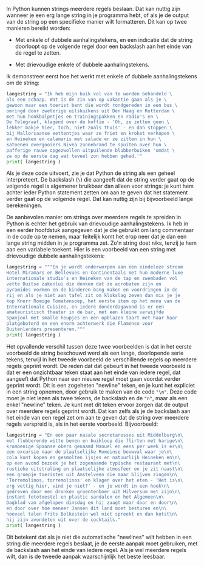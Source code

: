 In Python kunnen strings meerdere regels beslaan. Dat kan nuttig zijn
wanneer je een erg lange string in je programma hebt, of als je de
output van de string op een specifieke manier wilt formatteren. Dit kan
op twee manieren bereikt worden:

-   Met enkele of dubbele aanhalingstekens, en een indicatie dat de
    string doorloopt op de volgende regel door een backslash aan het
    einde van de regel te zetten.

-   Met drievoudige enkele of dubbele aanhalingstekens.

Ik demonstreer eerst hoe het werkt met enkele of dubbele
aanhalingstekens om de string:

```python
langestring = "Ik heb mijn buik vol van te worden behandeld \
als een schaap. Wat is de zin van op vakantie gaan als je \
gewoon maar een toerist bent die wordt rondgereden in een bus \
omringd door zweterige uilskuikens uit Den Haag en Rotterdam \
met hun honkbalpetjes en trainingspakken en radio's en \
De Telegraaf, klagend over de koffie - 'Oh, ze zetten geen \
lekker bakje hier, toch, niet zoals thuis' - en dan stoppen \
bij Mallorcaanse eettentjes waar ze friet en kroket verkopen \
en Heineken en calamaris met salade en ze zitten in hun \
katoenen overgooiers Nivea zonnebrand te spuiten over hun \
pafferige rauwe opgezwollen uitpuilende blubberbuiken 'omdat \
ze op de eerste dag wat teveel zon hebben gehad.'"
print( langestring )
```

Als je deze code uitvoert, zie je dat Python de string als een geheel
interpreteert. De backslash (`\`) die aangeeft dat de string verder
gaat op de volgende regel is algemener bruikbaar dan alleen voor
strings: je kunt hem achter ieder Python statement zetten om aan te
geven dat het statement verder gaat op de volgende regel. Dat kan nuttig
zijn bij bijvoorbeeld lange berekeningen.

De aanbevolen manier om strings over meerdere regels te spreiden in
Python is echter het gebruik van drievoudige aanhalingstekens. Ik heb in
een eerder hoofdstuk aangegeven dat je die gebruikt om lang commentaar
in de code op te nemen, maar feitelijk komt het erop neer dat je dan een
lange string midden in je programma zet. Zo'n string doet niks, tenzij
je hem aan een variabele toekent. Hier is een voorbeeld van een string
met drievoudige dubbele aanhalingstekens:

```python
langestring = """En je wordt onderworpen aan een eindeloze stroom
Hotel Miramars en Bellevues en Continentaals met hun moderne luxe
internationale studio's en Heineken van de tap en zwembaden vol 
vette Duitse zakenlui die denken dat ze acrobaten zijn en 
pyramides vormen en de kinderen bang maken en voordringen in de 
rij en als je niet aan tafel zit om klokslag zeven dan mis je je 
kop Knorr Romige Tomatensoep, het eerste item op het menu van de 
Internationale Cuisine, en iedere donderdagavond is er een
amateuristisch theater in de bar, met een kleine verwijfde 
Spanjool met smalle heupjes en een opblazen taart met haar haar
platgeboterd en een enorm achterwerk die Flamenco voor 
Buitenlanders presenteren."""
print( langestring )
```

Het opvallende verschil tussen deze twee voorbeelden is dat in het
eerste voorbeeld de string beschouwd werd als een lange, doorlopende
serie tekens, terwijl in het tweede voorbeeld de verschillende regels op
meerdere regels geprint wordt. De reden dat dat gebeurt in het tweede
voorbeeld is dat er een onzichtbaar teken staat aan het einde van iedere
regel, dat aangeeft dat Python naar een nieuwe regel moet gaan voordat
verder geprint wordt. Dit is een zogeheten "newline" teken, en je kunt
het expliciet in een string opnemen, door gebruik te maken van de code
`"\n"`. Deze code moet je niet lezen als twee tekens, de backslash en de
`"n"`, maar als een enkel "newline" teken. Je kunt met dit teken ervoor
zorgen dat de output over meerdere regels geprint wordt. Dat kan zelfs
als je de backslash aan het einde van een regel zet om aan te geven dat
de string over meerdere regels verspreid is, als in het eerste
voorbeeld. Bijvoorbeeld:

```python
langestring = "En een paar nasale secretaresses uit Middelburg\n\
met flubberende witte benen en buikloop die flirten met harige\n\
krombenige Spaanse obers genaamd Manuel en eens per week is er\n\
een excursie naar de plaatselijke Romeinse bouwval waar je\n\
cola kunt kopen en gesmolten ijsjes en natuurlijk Heineken en\n\
op een avond bezoek je het zogenaamde typische restaurant met\n\
rustieke uitstraling en plaatselijke atmosfeer en je zit naast\n\
een groepje toeristen uit Amstelveen die maar blijven zingen\n\
'Torremolinos, torremolinos' en klagen over het eten - 'Het is\n\
erg vettig hier, vind je niet?' - en je wordt in een hoek\n\
gedreven door een dronken groentenboer uit Hilversum met zijn\n\
instant fototoestel en plastic sandalen en het Algemeen\n\
Dagblad van afgelopen dinsdag en hij zaagt maar door en door\n\
en door over hoe meneer Jansen dit land moet besturen en\n\
hoeveel talen Frits Bolkestein wel niet spreekt en dan kotst\n\
hij zijn avondeten uit over de cocktails."
print( langestring )
```

Dit betekent dat als je niet die automatische "newlines" wilt hebben in
een string die meerdere regels beslaat, je de eerste aanpak moet
gebruiken, met de backslash aan het einde van iedere regel. Als je wel
meerdere regels wilt, dan is de tweede aanpak waarschijnlijk het beste
leesbaar.
